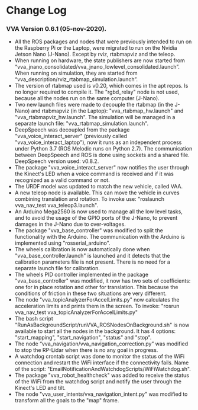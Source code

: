# Change Log
### VVA Version 0.6.1 (05-nov-2020).
* All the ROS packages and nodes that were previously intended to run on the Raspberry Pi or the Laptop, were migrated to run on the Nvidia Jetson Nano (J-Nano). Except by rviz, rtabmapviz and the teleop.
* When running on hardware, the state publishers are now started from “vva_jnano_consolidated/vva_jnano_lowlevel_consolidated.launch”. When running on simulation, they are started from “vva_description/rviz_rtabmap_simulation.launch”.
* The version of rtabmap used is v0.20, which comes in the apt repos. Is no longer required to compile it. The "rgbd_relay" node is not used, because all the nodes run on the same computer (J-Nano).
* Two new launch files were made to decouple the rtabmap (in the J-Nano) and rtabmapviz (in the Laptop): "vva_rtabmap_hw.launch" and "vva_rtabmapviz_hw.launch". The simulation will be managed in a separate launch file: "vva_rtabmap_simulation.launch".
* DeepSpeech was decoupled from the package "vva_voice_interact_server" (previously called "vva_voice_interact_laptop"), now it runs as an independent process under Python 3.7 (ROS Melodic runs on Python 2.7). The communication between DeepSpeech and ROS is done using sockets and a shared file. DeepSpeech version used: v0.8.2.
* The package "vva_voice_interact_server" now notifies the user through the Kinect's LED when a voice command is received and if it was recognized as a valid command or not.
* The URDF model was updated to match the new vehicle, called VAA.
* A new teleop node is available. This can move the vehicle in curves combining translation and rotation. To invoke use: "roslaunch vva_nav_test vva_teleop3.launch".
* An Arduino Mega2560 is now used to manage all the low level tasks, and to avoid the usage of the GPIO ports of the J-Nano, to prevent damages in the J-Nano due to over-voltages.
* The package "vva_base_controller" was modified to split the functionality with the Arduino. The communication with the Arduino is implemented using "rosserial_arduino".
* The wheels calibration is now automatically done when "vva_base_controller.launch" is launched and it detects that the calibration parameters file is not present. There is no need for a separate launch file for calibration.
* The wheels PID controller implemented in the package "vva_base_controller" was modified, it now has two sets of coefficients: one for in place rotation and other for translation. This because the conditions of friction in these two situations are very different.
* The node "vva_topicAnalyzerForAccelLimits.py" now calculates the acceleration limits and prints them in the screen. To invoke: "rosrun vva_nav_test vva_topicAnalyzerForAccelLimits.py"
* The bash script "RunAsBackgroundScript/runVVA_ROSNodesOnBackground.sh" is now available to start all the nodes in the background. It has 4 options: "start_mapping", "start_navigation", "status" and "stop".
* The node “vva_navigation/vva_navigation_correction.py” was modified to stop the RP-Lidar when there is no any goal in progress.
* A watchdog crontab script was done to monitor the status of the WiFi connection and restart the WiFi interface if the connectivity fails. Name of the script: "EmailNotificationAndWatchdogScripts/WiFiWatchdog.sh".
* The package "vva_robot_healthcheck" was added to receive the status of the WiFi from the watchdog script and notify the user through the Kinect's LED and tilt.
* The node "vva_user_intents/vva_navigation_intent.py" was modified to transform all the goals to the "map" frame.
